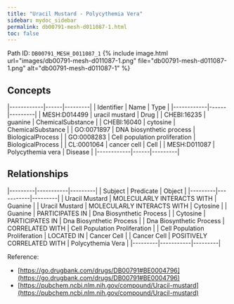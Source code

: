 ```yaml
---
title: "Uracil Mustard - Polycythemia Vera"
sidebar: mydoc_sidebar
permalink: db00791-mesh-d011087-1.html
toc: false 
---
```



Path ID: `DB00791_MESH_D011087_1`
{% include image.html url="images/db00791-mesh-d011087-1.png" file="db00791-mesh-d011087-1.png" alt="db00791-mesh-d011087-1" %}

## Concepts

|------------|------|---------|
| Identifier | Name | Type    |
|------------|------|---------|
| MESH:D014499 | uracil mustard | Drug |
| CHEBI:16235 | guanine | ChemicalSubstance |
| CHEBI:16040 | cytosine | ChemicalSubstance |
| GO:0071897 | DNA biosynthetic process | BiologicalProcess |
| GO:0008283 | Cell population proliferation | BiologicalProcess |
| CL:0001064 | cancer cell | Cell |
| MESH:D011087 | Polycythemia vera | Disease |
|------------|------|---------|

## Relationships

|---------|-----------|---------|
| Subject | Predicate | Object  |
|---------|-----------|---------|
| Uracil Mustard | MOLECULARLY INTERACTS WITH | Guanine |
| Uracil Mustard | MOLECULARLY INTERACTS WITH | Cytosine |
| Guanine | PARTICIPATES IN | Dna Biosynthetic Process |
| Cytosine | PARTICIPATES IN | Dna Biosynthetic Process |
| Dna Biosynthetic Process | CORRELATED WITH | Cell Population Proliferation |
| Cell Population Proliferation | LOCATED IN | Cancer Cell |
| Cancer Cell | POSITIVELY CORRELATED WITH | Polycythemia Vera |
|---------|-----------|---------|

Reference: 
  - [https://go.drugbank.com/drugs/DB00791#BE0004796](https://go.drugbank.com/drugs/DB00791#BE0004796)
  - [https://pubchem.ncbi.nlm.nih.gov/compound/Uracil-mustard](https://pubchem.ncbi.nlm.nih.gov/compound/Uracil-mustard)
